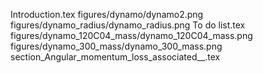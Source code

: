 Introduction.tex
figures/dynamo/dynamo2.png
figures/dynamo_radius/dynamo_radius.png
To do list.tex
figures/dynamo_120C04_mass/dynamo_120C04_mass.png
figures/dynamo_300_mass/dynamo_300_mass.png
section_Angular_momentum_loss_associated__.tex